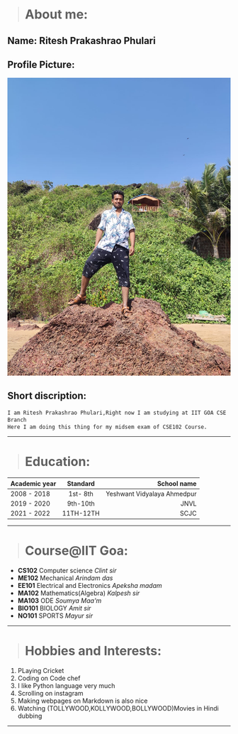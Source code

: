  
># About me:

## Name: Ritesh Prakashrao Phulari
## Profile Picture: 
![Ritesh](./Ritesh%20(3).jpg)
## Short discription: 
    I am Ritesh Prakashrao Phulari,Right now I am studying at IIT GOA CSE Branch 
    Here I am doing this thing for my midsem exam of CSE102 Course.
    
 ***
 
 ># Education:
  
 | Academic year | Standard | School name |
 | :--- | :----: | ---:|
 | 2008 - 2018 | 1st- 8th | Yeshwant Vidyalaya Ahmedpur |
 | 2019 - 2020 | 9th-10th | JNVL |
 | 2021 - 2022 | 11TH-12TH | SCJC |
 
 ***
 
 ># Course@IIT Goa:
 
 - **CS102** Computer science *Clint sir*
 - **ME102** Mechanical *Arindam das*
 - **EE101** Electrical and Electronics *Apeksha madam*
 - **MA102** Mathematics(Algebra) *Kalpesh sir*
 - **MA103** ODE *Soumya Maa'm*
 - **BIO101** BIOLOGY *Amit sir*
 - **NO101** SPORTS *Mayur sir*
 
 ***
 ># Hobbies and Interests:

1. PLaying Cricket 
2. Coding on Code chef
3. I like Python language very much 
4. Scrolling on instagram
5. Making webpages on Markdown is also nice
6. Watching (TOLLYWOOD,KOLLYWOOD,BOLLYWOOD)Movies in Hindi dubbing

***
